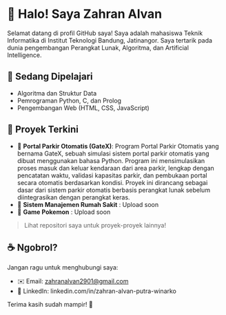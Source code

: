 # 👋 Halo! Saya Zahran Alvan

Selamat datang di profil GitHub saya! Saya adalah mahasiswa Teknik Informatika di Institut Teknologi Bandung, Jatinangor. Saya tertarik pada dunia pengembangan Perangkat Lunak, Algoritma, dan Artificial Intelligence.

## 🧠 Sedang Dipelajari
- Algoritma dan Struktur Data
- Pemrograman Python, C, dan Prolog
- Pengembangan Web (HTML, CSS, JavaScript)


## 📂 Proyek Terkini
- 📌 **Portal Parkir Otomatis (GateX)**: Program Portal Parkir Otomatis yang bernama GateX, sebuah simulasi sistem portal parkir otomatis yang dibuat menggunakan bahasa Python. Program ini mensimulasikan proses masuk dan keluar kendaraan dari area parkir, lengkap dengan pencatatan waktu, validasi kapasitas parkir, dan pembukaan portal secara otomatis berdasarkan kondisi. Proyek ini dirancang sebagai dasar dari sistem parkir otomatis berbasis perangkat lunak sebelum diintegrasikan dengan perangkat keras.
- 📌 **Sistem Manajemen Rumah Sakit** : Upload soon
- 📌 **Game Pokemon** : Upload soon

> Lihat repositori saya untuk proyek-proyek lainnya!

## ☕ Ngobrol?
Jangan ragu untuk menghubungi saya:
- ✉️ Email: zahranalvan2901@gmail.com
- 💼 LinkedIn: linkedin.com/in/zahran-alvan-putra-winarko

Terima kasih sudah mampir! 🚀

<!---
Alvacodee/Alvacodee is a ✨ special ✨ repository because its `README.md` (this file) appears on your GitHub profile.
You can click the Preview link to take a look at your changes.
--->
